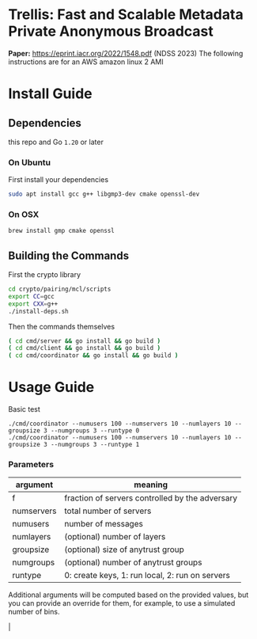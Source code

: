 # Trellis: Fast and Scalable Metadata Private Anonymous Broadcast

**Paper:** https://eprint.iacr.org/2022/1548.pdf (NDSS 2023)
The following instructions are for an AWS amazon linux 2 AMI

# Install Guide

## Dependencies
this repo and Go `1.20` or later

### On Ubuntu
First install your dependencies
```sh
sudo apt install gcc g++ libgmp3-dev cmake openssl-dev
```
### On OSX
```sh
brew install gmp cmake openssl
```

## Building the Commands

First the crypto library
```sh
cd crypto/pairing/mcl/scripts
export CC=gcc
export CXX=g++
./install-deps.sh
```
Then the commands themselves
```sh
( cd cmd/server && go install && go build )
( cd cmd/client && go install && go build )
( cd cmd/coordinator && go install && go build )
```

# Usage Guide
Basic test
```
./cmd/coordinator --numusers 100 --numservers 10 --numlayers 10 --groupsize 3 --numgroups 3 --runtype 0
./cmd/coordinator --numusers 100 --numservers 10 --numlayers 10 --groupsize 3 --numgroups 3 --runtype 1
```
### Parameters
| argument   | meaning                                         |
| ---------- | ----------------------------------------------- |
| f          | fraction of servers controlled by the adversary |
| numservers | total number of servers                         |
| numusers   | number of messages                              |
| numlayers  | (optional) number of layers                     |
| groupsize  | (optional) size of anytrust group               |
| numgroups  | (optional) number of anytrust groups            |
| runtype    | 0: create keys, 1: run local, 2: run on servers |

Additional arguments will be computed based on the provided values, but you can provide an override for them, for example, to use a simulated number of bins.

<!-- ### Helper files
Helper files (may need modification for your aws account)
| file                 | purpose                                        |
| -------------------- | ---------------------------------------------- |
| aws_global_setup.py  | setup private vpn network                      |
| aws_launch.py        | launch test in one aws region                  |
| aws_global_launch.py | launch test in multiple aws regions            |
| aws_bandwidth.py     | limit the bandwidth of each machine            |
| aws_latency.py       | add (artificial) network delay to each machine |
| aws_terminate.py     | kill all the machines with the specified key   | --> |


<!-- ### Other programs 
Run key exchange in ```server/keyExchange```
``` go test exchangeKey_test.go ```
Calculate the number of bins empirically (for 1/256 probability of failure)
In ```cmd/simulation```
| argument   | meaning                 |
| ---------- | ----------------------- |
| numservers | total number of servers |
| numusers   | number of messages      |
| numlayers  | number of layers        |
| numtrials  | number of trials        |
Remember to then add additional layers to account for failure probability.





 -->
